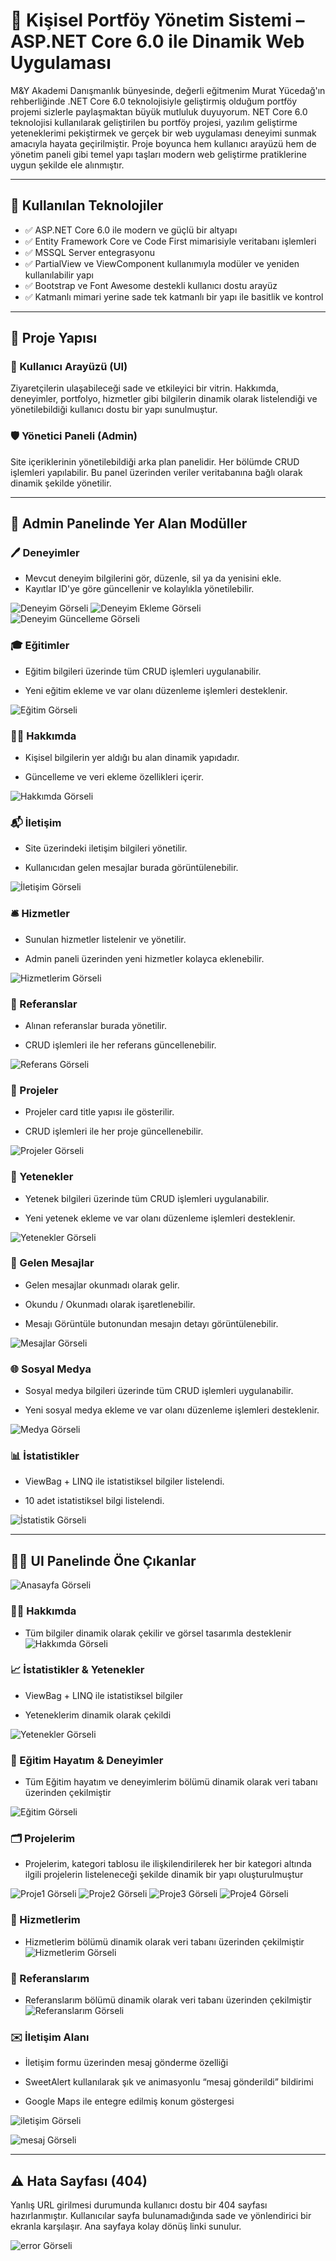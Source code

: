 # 🎯 Kişisel Portföy Yönetim Sistemi – ASP.NET Core 6.0 ile Dinamik Web Uygulaması

M\&Y Akademi Danışmanlık bünyesinde, değerli eğitmenim Murat Yücedağ'ın rehberliğinde .NET Core 6.0 teknolojisiyle geliştirmiş olduğum portföy projemi sizlerle paylaşmaktan büyük mutluluk duyuyorum. NET Core 6.0 teknolojisi kullanılarak geliştirilen bu portföy projesi, yazılım geliştirme yeteneklerimi pekiştirmek ve gerçek bir web uygulaması deneyimi sunmak amacıyla hayata geçirilmiştir. Proje boyunca hem kullanıcı arayüzü hem de yönetim paneli gibi temel yapı taşları modern web geliştirme pratiklerine uygun şekilde ele alınmıştır.

---

## 🚧 Kullanılan Teknolojiler

* ✅ ASP.NET Core 6.0 ile modern ve güçlü bir altyapı
* ✅ Entity Framework Core ve Code First mimarisiyle veritabanı işlemleri
* ✅ MSSQL Server entegrasyonu
* ✅ PartialView ve ViewComponent kullanımıyla modüler ve yeniden kullanılabilir yapı
* ✅ Bootstrap ve Font Awesome destekli kullanıcı dostu arayüz
* ✅ Katmanlı mimari yerine sade tek katmanlı bir yapı ile basitlik ve kontrol

---

## 🧹 Proje Yapısı

### 🎨 Kullanıcı Arayüzü (UI)

Ziyaretçilerin ulaşabileceği sade ve etkileyici bir vitrin. Hakkımda, deneyimler, portfolyo, hizmetler gibi bilgilerin dinamik olarak listelendiği ve yönetilebildiği kullanıcı dostu bir yapı sunulmuştur.

### 🛡️ Yönetici Paneli (Admin)

Site içeriklerinin yönetilebildiği arka plan panelidir. Her bölümde CRUD işlemleri yapılabilir. Bu panel üzerinden veriler veritabanına bağlı olarak dinamik şekilde yönetilir.

---

## 🧩 Admin Panelinde Yer Alan Modüller

### 🖊️ Deneyimler

* Mevcut deneyim bilgilerini gör, düzenle, sil ya da yenisini ekle.
* Kayıtlar ID'ye göre güncellenir ve kolaylıkla yönetilebilir.

![Deneyim Görseli](PortfolioCore/readme-assets/deneyim.png)
![Deneyim Ekleme Görseli](PortfolioCore/readme-assets/deneyimekleme.png)
![Deneyim Güncelleme Görseli](PortfolioCore/readme-assets/deneyimguncelleme.png)

### 🎓 Eğitimler

* Eğitim bilgileri üzerinde tüm CRUD işlemleri uygulanabilir.

* Yeni eğitim ekleme ve var olanı düzenleme işlemleri desteklenir.

![Eğitim Görseli](PortfolioCore/readme-assets/egitim.png)

### 🧍‍♀️ Hakkımda

* Kişisel bilgilerin yer aldığı bu alan dinamik yapıdadır.

* Güncelleme ve veri ekleme özellikleri içerir.

![Hakkımda Görseli](PortfolioCore/readme-assets/hakkimda.png)

### 📬 İletişim

* Site üzerindeki iletişim bilgileri yönetilir.

* Kullanıcıdan gelen mesajlar burada görüntülenebilir.

![İletişim Görseli](PortfolioCore/readme-assets/iletisim.png)

### 🛎️ Hizmetler

* Sunulan hizmetler listelenir ve yönetilir.

* Admin paneli üzerinden yeni hizmetler kolayca eklenebilir.

![Hizmetlerim Görseli](PortfolioCore/readme-assets/hizmetlerim.png)

### 📑 Referanslar

* Alınan referanslar burada yönetilir.

* CRUD işlemleri ile her referans güncellenebilir.

![Referans Görseli](PortfolioCore/readme-assets/referans.png)

### 📁 Projeler

* Projeler card title yapısı ile gösterilir.

* CRUD işlemleri ile her proje güncellenebilir.

![Projeler Görseli](PortfolioCore/readme-assets/proje.png)

### 🎯 Yetenekler

* Yetenek bilgileri üzerinde tüm CRUD işlemleri uygulanabilir.

* Yeni yetenek ekleme ve var olanı düzenleme işlemleri desteklenir.

![Yetenekler Görseli](PortfolioCore/readme-assets/yetenek.png)

### 💌 Gelen Mesajlar

* Gelen mesajlar okunmadı olarak gelir.

* Okundu / Okunmadı olarak işaretlenebilir.

* Mesajı Görüntüle butonundan mesajın detayı görüntülenebilir.

![Mesajlar Görseli](PortfolioCore/readme-assets/mesajlar.png)

### 🌐 Sosyal Medya

* Sosyal medya bilgileri üzerinde tüm CRUD işlemleri uygulanabilir.

* Yeni sosyal medya ekleme ve var olanı düzenleme işlemleri desteklenir.

![Medya Görseli](PortfolioCore/readme-assets/sosyalmedya.png)

### 📊 İstatistikler

* ViewBag + LINQ ile istatistiksel bilgiler listelendi.

* 10 adet istatistiksel bilgi listelendi.

![İstatistik Görseli](PortfolioCore/readme-assets/istatistikler.png)

---

## 🧑‍💻 UI Panelinde Öne Çıkanlar

![Anasayfa Görseli](PortfolioCore/readme-assets/anasayfa.png)

### 👩‍💼 Hakkımda

* Tüm bilgiler dinamik olarak çekilir ve görsel tasarımla desteklenir
![Hakkımda Görseli](PortfolioCore/readme-assets/hakkımdaui.png)

### 📈 İstatistikler & Yetenekler

* ViewBag + LINQ ile istatistiksel bilgiler

* Yeteneklerim dinamik olarak çekildi

![Yetenekler Görseli](PortfolioCore/readme-assets/yeteneklerimui.png)

### 🎒 Eğitim Hayatım & Deneyimler

* Tüm Eğitim hayatım ve deneyimlerim bölümü dinamik olarak veri tabanı üzerinden çekilmiştir

![Eğitim Görseli](PortfolioCore/readme-assets/deneyimlerimui.png)

### 🗂️ Projelerim

* Projelerim, kategori tablosu ile ilişkilendirilerek her bir kategori altında ilgili projelerin listeleneceği şekilde dinamik bir yapı oluşturulmuştur

![Proje1 Görseli](PortfolioCore/readme-assets/projelerimtumu.png)
![Proje2 Görseli](PortfolioCore/readme-assets/projelerim.net.png)
![Proje3 Görseli](PortfolioCore/readme-assets/projelerimreact.png)
![Proje4 Görseli](PortfolioCore/readme-assets/projelerimjs.png)

### 🧰 Hizmetlerim

* Hizmetlerim bölümü dinamik olarak veri tabanı üzerinden çekilmiştir
![Hizmetlerim Görseli](PortfolioCore/readme-assets/hizmetlerimui.png)

### 📣 Referanslarım

* Referanslarım bölümü dinamik olarak veri tabanı üzerinden çekilmiştir
![Referanslarım Görseli](PortfolioCore/readme-assets/referanslarım.png)

### ✉️ İletişim Alanı

* İletişim formu üzerinden mesaj gönderme özelliği

* SweetAlert kullanılarak şık ve animasyonlu “mesaj gönderildi” bildirimi

* Google Maps ile entegre edilmiş konum göstergesi

![iletişim Görseli](PortfolioCore/readme-assets/iletişimui.png)

![mesaj Görseli](PortfolioCore/readme-assets/mesajbasarili.png)

---

## ⚠️ Hata Sayfası (404)

Yanlış URL girilmesi durumunda kullanıcı dostu bir 404 sayfası hazırlanmıştır. Kullanıcılar sayfa bulunamadığında sade ve yönlendirici bir ekranla karşılaşır. Ana sayfaya kolay dönüş linki sunulur.

![error Görseli](PortfolioCore/readme-assets/error.png)
